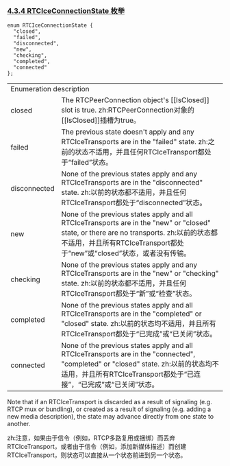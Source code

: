 ### [4.3.4 RTCIceConnectionState 枚举](http://w3c.github.io/webrtc-pc/#rtciceconnectionstate-enum)

```
enum RTCIceConnectionState {
  "closed",
  "failed",
  "disconnected",
  "new",
  "checking",
  "completed",
  "connected"
};
```

<table>
	<tr>
		<td colspan="2">
		Enumeration description
		</td>
	</tr>
	<tr>
		<td>
		closed
		</td>
		<td>
		The RTCPeerConnection object's [[IsClosed]] slot is true.
		zh:RTCPeerConnection对象的[[IsClosed]]插槽为true。
		</td>
	</tr>
	<tr>
		<td>
		failed
		</td>
		<td>
		The previous state doesn't apply and any RTCIceTransports are in the "failed" state.
		zh:之前的状态不适用，并且任何RTCIceTransport都处于“failed”状态。
		</td>
	</tr>
	<tr>
		<td>
		disconnected
		</td>
		<td>
		None of the previous states apply and any RTCIceTransports are in the "disconnected" state.
		zh:以前的状态都不适用，并且任何RTCIceTransport都处于“disconnected”状态。
		</td>
	</tr>
	<tr>
		<td>
		new	
		</td>
		<td>
		None of the previous states apply and all RTCIceTransports are in the "new" or "closed" state, or there are no transports.
		zh:以前的状态都不适用，并且所有RTCIceTransport都处于“new”或“closed”状态，或者没有传输。
		</td>
	</tr>
	<tr>
		<td>
		checking
		</td>
		<td>
		None of the previous states apply and any RTCIceTransports are in the "new" or "checking" state.
		zh:以前的状态都不适用，并且任何RTCIceTransport都处于“新”或“检查”状态。
		</td>
	</tr>
	<tr>
		<td>
		completed
		</td>
		<td>
		None of the previous states apply and all RTCIceTransports are in the "completed" or "closed" state.
		zh:以前的状态均不适用，并且所有RTCIceTransport都处于“已完成”或“已关闭”状态。
		</td>
	</tr>
	<tr>
		<td>
		connected
		</td>
		<td>
		None of the previous states apply and all RTCIceTransports are in the "connected", "completed" or "closed" state.
		zh:以前的状态均不适用，并且所有RTCIceTransport都处于“已连接”，“已完成”或“已关闭”状态。
		</td>
	</tr>
</table>

Note that if an RTCIceTransport is discarded as a result of signaling (e.g. RTCP mux or bundling), or created as a result of signaling (e.g. adding a new media description), the state may advance directly from one state to another.

zh:注意，如果由于信令（例如，RTCP多路复用或捆绑）而丢弃RTCIceTransport，或者由于信令（例如，添加新媒体描述）而创建RTCIceTransport，则状态可以直接从一个状态前进到另一个状态。


		
